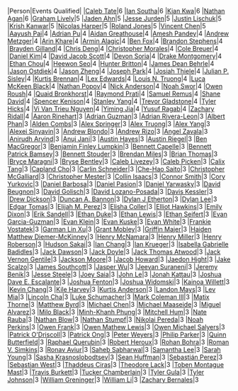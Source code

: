 |Person|Events Qualified|
|[Caleb Tate](https://www.worldcubeassociation.org/persons/2018TATE01)|6
|[Ian Southa](https://www.worldcubeassociation.org/persons/2018SOUT01)|6
|[Kian Kwa](https://www.worldcubeassociation.org/persons/2018KWAK01)|6
|[Nathan Agan](https://www.worldcubeassociation.org/persons/2018AGAN01)|6
|[Graham Lively](https://www.worldcubeassociation.org/persons/2018LIVE01)|5
|[Jaden Ahn](https://www.worldcubeassociation.org/persons/2016AHNJ01)|5
|[Jesse Jurden](https://www.worldcubeassociation.org/persons/2018JURD01)|5
|[Justin Lischuk](https://www.worldcubeassociation.org/persons/2016LISC01)|5
|[Krish Kanwar](https://www.worldcubeassociation.org/persons/2018KANW01)|5
|[Nicolas Harper](https://www.worldcubeassociation.org/persons/2016HARP02)|5
|[Roland Jones](https://www.worldcubeassociation.org/persons/2018JONE02)|5
|[Vincent Chen](https://www.worldcubeassociation.org/persons/2018CHEN17)|5
|[Aayush Pai](https://www.worldcubeassociation.org/persons/2016PAIA01)|4
|[Adrian Pu](https://www.worldcubeassociation.org/persons/2018PUAD01)|4
|[Aidan Greathouse](https://www.worldcubeassociation.org/persons/2018GREA01)|4
|[Amesh Pandey](https://www.worldcubeassociation.org/persons/2018PAND01)|4
|[Andrew Metzger](https://www.worldcubeassociation.org/persons/2016METZ03)|4
|[Arin Khare](https://www.worldcubeassociation.org/persons/2018KHAR01)|4
|[Armin Alagic](https://www.worldcubeassociation.org/persons/2017ALAG02)|4
|[Ben Fox](https://www.worldcubeassociation.org/persons/2018FOXB01)|4
|[Brandon Stephens](https://www.worldcubeassociation.org/persons/2018STEP01)|4
|[Brayden Gilland](https://www.worldcubeassociation.org/persons/2017GILL04)|4
|[Chris Deng](https://www.worldcubeassociation.org/persons/2015DENG08)|4
|[Christopher Morales](https://www.worldcubeassociation.org/persons/2018MORA05)|4
|[Cole Breuer](https://www.worldcubeassociation.org/persons/2017BREU02)|4
|[Daniel Kim](https://www.worldcubeassociation.org/persons/2018KIMD01)|4
|[David Jacob Scott](https://www.worldcubeassociation.org/persons/2018SCOT02)|4
|[Devon Soria](https://www.worldcubeassociation.org/persons/2018SORI03)|4
|[Drake Montgomery](https://www.worldcubeassociation.org/persons/2018MONT02)|4
|[Ethan Chou](https://www.worldcubeassociation.org/persons/2018CHOU02)|4
|[Heewon Seo](https://www.worldcubeassociation.org/persons/2017SEOH01)|4
|[Hunter Britton](https://www.worldcubeassociation.org/persons/2018BRIT01)|4
|[James Dean Behrle](https://www.worldcubeassociation.org/persons/2018BEHR01)|4
|[Jason Ostdiek](https://www.worldcubeassociation.org/persons/2017OSTD02)|4
|[Jason Zheng](https://www.worldcubeassociation.org/persons/2018ZHEN08)|4
|[Joseph Park](https://www.worldcubeassociation.org/persons/2016PARK03)|4
|[Josiah Thiele](https://www.worldcubeassociation.org/persons/2018THIE01)|4
|[Julian P. Sisley](https://www.worldcubeassociation.org/persons/2018SISL01)|4
|[Kurtis Brennan](https://www.worldcubeassociation.org/persons/2018BREN01)|4
|[Lex Edwards](https://www.worldcubeassociation.org/persons/2018EDWA01)|4
|[Louis N. Truong](https://www.worldcubeassociation.org/persons/2018TRUO03)|4
|[Luca McKeen Black](https://www.worldcubeassociation.org/persons/2017BLAC02)|4
|[Nathan Popov](https://www.worldcubeassociation.org/persons/2018POPO02)|4
|[Nick Anderson](https://www.worldcubeassociation.org/persons/2018ANDE01)|4
|[Noah Swor](https://www.worldcubeassociation.org/persons/2017SWOR01)|4
|[Owen Roush](https://www.worldcubeassociation.org/persons/2018ROUS02)|4
|[Quaid Bronkhorst](https://www.worldcubeassociation.org/persons/2018BRON02)|4
|[Raymond Prati](https://www.worldcubeassociation.org/persons/2018PRAT03)|4
|[Samuel Remus](https://www.worldcubeassociation.org/persons/2017REMU01)|4
|[Shane David](https://www.worldcubeassociation.org/persons/2018DAVI08)|4
|[Spencer Kenison](https://www.worldcubeassociation.org/persons/2018KENI01)|4
|[Stanley Yang](https://www.worldcubeassociation.org/persons/2018YANG09)|4
|[Trevor Gladstone](https://www.worldcubeassociation.org/persons/2018GLAD03)|4
|[Tyler Hicks](https://www.worldcubeassociation.org/persons/2017HICK03)|4
|[Vi Van Trieu Nguyen](https://www.worldcubeassociation.org/persons/2018NGUY11)|4
|[Yiming Jia](https://www.worldcubeassociation.org/persons/2018JIAY01)|4
|[Yusuf Ragab](https://www.worldcubeassociation.org/persons/2017RAGA02)|4
|[Zachary Ridall](https://www.worldcubeassociation.org/persons/2018RIDA01)|4
|[Aaron Rinehart](https://www.worldcubeassociation.org/persons/2017RINE02)|3
|[Adrian Guzman](https://www.worldcubeassociation.org/persons/2018GUZM04)|3
|[Adrian Rivera-Leon](https://www.worldcubeassociation.org/persons/2018RIVE07)|3
|[Albert Phan](https://www.worldcubeassociation.org/persons/2017PHAN09)|3
|[Alden Combs](https://www.worldcubeassociation.org/persons/2017COMB01)|3
|[Alex Springer](https://www.worldcubeassociation.org/persons/2018SPRI02)|3
|[Alex Truong](https://www.worldcubeassociation.org/persons/2017TRUO03)|3
|[Alex Yang](https://www.worldcubeassociation.org/persons/2015YANG41)|3
|[Alexei Sinyavin](https://www.worldcubeassociation.org/persons/2016SINY01)|3
|[Andrew Blondo](https://www.worldcubeassociation.org/persons/2018BLON01)|3
|[Andrew Rizo](https://www.worldcubeassociation.org/persons/2016RIZO01)|3
|[Angel Zavala](https://www.worldcubeassociation.org/persons/2018ZAVA01)|3
|[Anirudh Arvind](https://www.worldcubeassociation.org/persons/2014ARVI02)|3
|[Anuj Jani](https://www.worldcubeassociation.org/persons/2018JANI01)|3
|[Austin Hayes](https://www.worldcubeassociation.org/persons/2017HAYE01)|3
|[Austin Riegel](https://www.worldcubeassociation.org/persons/2018RIEG01)|3
|[Ben MacGregor](https://www.worldcubeassociation.org/persons/2015MACG02)|3
|[Benjamin Finley Lumpkin](https://www.worldcubeassociation.org/persons/2017LUMP01)|3
|[Bennett Capelle](https://www.worldcubeassociation.org/persons/2018CAPE01)|3
|[Bennett Patrick Bamsey](https://www.worldcubeassociation.org/persons/2017BAMS01)|3
|[Bennett Stouder](https://www.worldcubeassociation.org/persons/2018STOU01)|3
|[Brendan Miles](https://www.worldcubeassociation.org/persons/2016MILE06)|3
|[Brian Thomas](https://www.worldcubeassociation.org/persons/2017THOM23)|3
|[Bryce Maragni](https://www.worldcubeassociation.org/persons/2018MARA02)|3
|[Bryse Bentley](https://www.worldcubeassociation.org/persons/2018BENT02)|3
|[Caleb Livezey](https://www.worldcubeassociation.org/persons/2017LIVE02)|3
|[Caleb Picken](https://www.worldcubeassociation.org/persons/2018PICK01)|3
|[Calix Tang](https://www.worldcubeassociation.org/persons/2015TANG04)|3
|[Capland Cho](https://www.worldcubeassociation.org/persons/2018CHOC01)|3
|[Carlin Schneider](https://www.worldcubeassociation.org/persons/2017SCHN07)|3
|[Che-Hao Saito](https://www.worldcubeassociation.org/persons/2017SAIT07)|3
|[Christopher McGalliard](https://www.worldcubeassociation.org/persons/2018MCGA01)|3
|[Christopher Mester](https://www.worldcubeassociation.org/persons/2017MEST01)|3
|[Collin Isaacs](https://www.worldcubeassociation.org/persons/2018ISAA01)|3
|[Connor Smith](https://www.worldcubeassociation.org/persons/2017SMIT25)|3
|[Cory Yurkovic](https://www.worldcubeassociation.org/persons/2016YURK01)|3
|[Daniel Barbosa](https://www.worldcubeassociation.org/persons/2017BARB01)|3
|[Daniel Pasion](https://www.worldcubeassociation.org/persons/2017PASI02)|3
|[Daniel Yarwasky](https://www.worldcubeassociation.org/persons/2018YARW01)|3
|[David Beugnon](https://www.worldcubeassociation.org/persons/2015BEUG01)|3
|[David Golisch](https://www.worldcubeassociation.org/persons/2017GOLI02)|3
|[David Lozano-Posada](https://www.worldcubeassociation.org/persons/2017LOZA04)|3
|[Davis Kessler](https://www.worldcubeassociation.org/persons/2018KESS02)|3
|[Drew Dickson](https://www.worldcubeassociation.org/persons/2017DICK05)|3
|[Duncan A. Bannon](https://www.worldcubeassociation.org/persons/2018BANN02)|3
|[Dylan J Etherton](https://www.worldcubeassociation.org/persons/2018ETHE01)|3
|[Dylan Lee](https://www.worldcubeassociation.org/persons/2018LEED02)|3
|[Edgar Tomas](https://www.worldcubeassociation.org/persons/2018TOMA02)|3
|[Elijah M. Perez](https://www.worldcubeassociation.org/persons/2016PERE43)|3
|[Elisha Coller](https://www.worldcubeassociation.org/persons/2018COLL02)|3
|[Elliot Hawkins](https://www.worldcubeassociation.org/persons/2017HAWK03)|3
|[Emily Dixon](https://www.worldcubeassociation.org/persons/2018DIXO01)|3
|[Erik Sandell](https://www.worldcubeassociation.org/persons/2018SAND02)|3
|[Ethan Duke](https://www.worldcubeassociation.org/persons/2017DUKE02)|3
|[Ethan Lewis](https://www.worldcubeassociation.org/persons/2016LEWI02)|3
|[Ethan Seifert](https://www.worldcubeassociation.org/persons/2018SEIF01)|3
|[Evan Garcia-Guzman](https://www.worldcubeassociation.org/persons/2018GARC03)|3
|[Evan Klein](https://www.worldcubeassociation.org/persons/2015KLEI05)|3
|[Evan Kuske](https://www.worldcubeassociation.org/persons/2018KUSK01)|3
|[Evan White](https://www.worldcubeassociation.org/persons/2017WHIT14)|3
|[Frankie Vostatek](https://www.worldcubeassociation.org/persons/2017VOST01)|3
|[Garman Lin Xu](https://www.worldcubeassociation.org/persons/2017XUGA02)|3
|[Grant Mobley](https://www.worldcubeassociation.org/persons/2018MOBL01)|3
|[Griffin Majer](https://www.worldcubeassociation.org/persons/2017MAJE05)|3
|[Haiden Matthew Diemer-McKinney](https://www.worldcubeassociation.org/persons/2018DIEM01)|3
|[Henry McNamara](https://www.worldcubeassociation.org/persons/2016MCNA02)|3
|[Henry Miller](https://www.worldcubeassociation.org/persons/2018MILL04)|3
|[Henry Roberson](https://www.worldcubeassociation.org/persons/2018ROBE01)|3
|[Hudson Sakai](https://www.worldcubeassociation.org/persons/2017SAKA02)|3
|[Ian Chang](https://www.worldcubeassociation.org/persons/2018CHAN12)|3
|[Ian Krueger](https://www.worldcubeassociation.org/persons/2017KRUE01)|3
|[Isabella Gabrielle Badidles](https://www.worldcubeassociation.org/persons/2016BADI02)|3
|[Jack Dawson](https://www.worldcubeassociation.org/persons/2018DAWS01)|3
|[Jack Doyle](https://www.worldcubeassociation.org/persons/2016DOYL02)|3
|[Jack Thomas Atwood](https://www.worldcubeassociation.org/persons/2018ATWO01)|3
|[Jack Vernon Gentile](https://www.worldcubeassociation.org/persons/2018GANT01)|3
|[Jackson Moore](https://www.worldcubeassociation.org/persons/2018MOOR01)|3
|[Jacob Howard](https://www.worldcubeassociation.org/persons/2018HOWA01)|3
|[Jaedon Hight](https://www.worldcubeassociation.org/persons/2017HIGH01)|3
|[Jake Scalzo](https://www.worldcubeassociation.org/persons/2018SCAL01)|3
|[James Southcott](https://www.worldcubeassociation.org/persons/2018SOUT03)|3
|[Jasper Wu](https://www.worldcubeassociation.org/persons/2016WUJA01)|3
|[Jeevan Suraneni](https://www.worldcubeassociation.org/persons/2017SURA02)|3
|[Jeremy Benik](https://www.worldcubeassociation.org/persons/2016BENI05)|3
|[Jesse Steele](https://www.worldcubeassociation.org/persons/2017STEE08)|3
|[Joey Saia](https://www.worldcubeassociation.org/persons/2017SAIA01)|3
|[John Le](https://www.worldcubeassociation.org/persons/2018LEJO01)|3
|[Jonah Kattau](https://www.worldcubeassociation.org/persons/2018KATT01)|3
|[Joshua Dave E. Escalante](https://www.worldcubeassociation.org/persons/2018ESCA05)|3
|[Joshua Fenton](https://www.worldcubeassociation.org/persons/2015FENT01)|3
|[Joshua Widomski](https://www.worldcubeassociation.org/persons/2018WIDO01)|3
|[Kainoa Willett](https://www.worldcubeassociation.org/persons/2018WILL02)|3
|[Kevin Chang](https://www.worldcubeassociation.org/persons/2018CHAN15)|3
|[Kile Harvey](https://www.worldcubeassociation.org/persons/2018HARV02)|3
|[Kurtis Anderson](https://www.worldcubeassociation.org/persons/2018ANDE04)|3
|[Landon Mays](https://www.worldcubeassociation.org/persons/2017MAYS01)|3
|[Lev Mia](https://www.worldcubeassociation.org/persons/2018MIAL01)|3
|[Lincoln Cha](https://www.worldcubeassociation.org/persons/2018CHAL01)|3
|[Luke Schumacher](https://www.worldcubeassociation.org/persons/2017SCHU06)|3
|[Mark Coleman III](https://www.worldcubeassociation.org/persons/2018IIIM01)|3
|[Matix Thorne](https://www.worldcubeassociation.org/persons/2016THOR07)|3
|[Matthew Byrd](https://www.worldcubeassociation.org/persons/2018BYRD01)|3
|[Michael Chen](https://www.worldcubeassociation.org/persons/2018CHEN19)|3
|[Michael Maaseide](https://www.worldcubeassociation.org/persons/2018MAAS01)|3
|[Miguel Alvarez](https://www.worldcubeassociation.org/persons/2018ALVA05)|3
|[Milo Black](https://www.worldcubeassociation.org/persons/2017BLAC06)|3
|[Minh-Khanh Phung](https://www.worldcubeassociation.org/persons/2018PHUN02)|3
|[Mitchell Hum](https://www.worldcubeassociation.org/persons/2017HUMM01)|3
|[Nate Rauba](https://www.worldcubeassociation.org/persons/2018RAUB01)|3
|[Nathan Blow](https://www.worldcubeassociation.org/persons/2017BLOW01)|3
|[Nathan Stumpf](https://www.worldcubeassociation.org/persons/2018STUM01)|3
|[Nikolai Pereda](https://www.worldcubeassociation.org/persons/2018PERE01)|3
|[Noah Perkins](https://www.worldcubeassociation.org/persons/2017PERK04)|3
|[Owen Frank](https://www.worldcubeassociation.org/persons/2018FRAN01)|3
|[Owen Mathew Lewis](https://www.worldcubeassociation.org/persons/2018LEWI02)|3
|[Owen Michael Salyers](https://www.worldcubeassociation.org/persons/2017SALY01)|3
|[Patrick O'Driscoll](https://www.worldcubeassociation.org/persons/2018ODRI01)|3
|[Patrick Ong](https://www.worldcubeassociation.org/persons/2014ONGP01)|3
|[Peter Weyers](https://www.worldcubeassociation.org/persons/2018WEYE01)|3
|[Philip Parker](https://www.worldcubeassociation.org/persons/2017PARK21)|3
|[Quinn Butterfield](https://www.worldcubeassociation.org/persons/2017BUTT01)|3
|[Raphael Querubin](https://www.worldcubeassociation.org/persons/2017QUER02)|3
|[Robert Heroux](https://www.worldcubeassociation.org/persons/2018HERO01)|3
|[Rohan Bohra](https://www.worldcubeassociation.org/persons/2013BOHR01)|3
|[Roman V. Simkins](https://www.worldcubeassociation.org/persons/2018SIMK01)|3
|[Ronav Aviur](https://www.worldcubeassociation.org/persons/2018AVIU01)|3
|[Saheb Sabharwal](https://www.worldcubeassociation.org/persons/2015SABH03)|3
|[Samantha Lee](https://www.worldcubeassociation.org/persons/2017LEES04)|3
|[Sarah Young](https://www.worldcubeassociation.org/persons/2017YOUN10)|3
|[Sasha Krasnoslobodtsev](https://www.worldcubeassociation.org/persons/2018KRAS03)|3
|[Sean Huffman](https://www.worldcubeassociation.org/persons/2017HUFF02)|3
|[Sebastián Perez](https://www.worldcubeassociation.org/persons/2018PERE03)|3
|[Sebastian West](https://www.worldcubeassociation.org/persons/2018WEST02)|3
|[Thaddeus Ciras](https://www.worldcubeassociation.org/persons/2017CIRA01)|3
|[Theodore Lack](https://www.worldcubeassociation.org/persons/2018LACK01)|3
|[Toben Montague Mast](https://www.worldcubeassociation.org/persons/2018MAST02)|3
|[Travis Burkett](https://www.worldcubeassociation.org/persons/2018BURK01)|3
|[Tucker Chamberlain](https://www.worldcubeassociation.org/persons/2018CHAM01)|3
|[Tyler Gula](https://www.worldcubeassociation.org/persons/2018GULA01)|3
|[Tyler Johnson](https://www.worldcubeassociation.org/persons/2017JOHN09)|3
|[William Greninger](https://www.worldcubeassociation.org/persons/2018GREN02)|3
|[William Li](https://www.worldcubeassociation.org/persons/2017LIWI02)|3
|[Zachary Bernales](https://www.worldcubeassociation.org/persons/2018BERN01)|3
